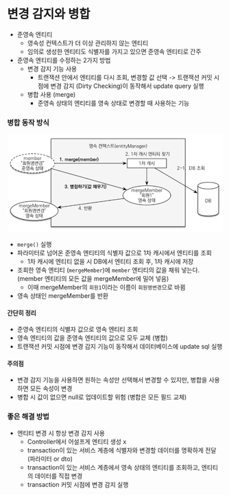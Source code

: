 # 변경 감지와 병합

- 준영속 엔티티
    - 영속성 컨텍스트가 더 이상 관리하지 않는 엔티티
    - 임의로 생성한 엔티티도 식별자를 가지고 있으면 준영속 엔티티로 간주
- 준영속 엔티티를 수정하는 2가지 방법 
  - 변경 감지 기능 사용
    - 트랜잭션 안에서 엔티티를 다시 조회, 변경할 값 선택 -> 트랜잭션 커밋 시점에 변경 감지 (Dirty Checking)이 동작해서 update query 실행
  - 병합 사용 (merge)
    - 준영속 상태의 엔티티를 영속 상태로 변경할 때 사용하는 기능

### 병합 동작 방식

![img.png](images/merge.png)

- ```merge()``` 실행
- 파라미터로 넘어온 준영속 엔티티의 식별자 값으로 1차 캐시에서 엔티티를 조회
  - 1차 캐시에 엔티티 없을 시 DB에서 엔티티 조회 후, 1차 캐시에 저장
- 조회한 영속 엔티티 (```mergeMember```)에 ```member``` 엔티티의 값을 채워 넣는다. (member 엔티티의 모든 값을 mergeMember에 밀어 넣음)
  - 이때 mergeMember의 ```회원1```이라는 이름이 ```회원명변경```으로 바뀜
- 영속 상태인 mergeMember를 반환

#### 간단히 정리

- 준영속 엔티티의 식별자 값으로 영속 엔티티 조회
- 영속 엔티티의 값을 준영속 엔티티의 값으로 모두 교체 (병합)
- 트랜잭션 커밋 시점에 변경 감지 기능이 동작해서 데이터베이스에 update sql 실행

#### 주의점

- 변경 감지 기능을 사용하면 원하는 속성만 선택해서 변경할 수 있지만, 병합을 사용하면 모든 속성이 변경
- 병합 시 값이 없으면 null로 업데이트할 위험 (병합은 모든 필드 교체)

### 좋은 해결 방법

- 엔티티 변경 시 항상 변경 감지 사용
  - Controller에서 어설프게 엔티티 생성 x
  - transaction이 있는 서비스 계층에 식별자와 변경할 데이터를 명확하게 전달 (파라미터 or dto)
  - transaction이 있는 서비스 계층에서 영속 상태의 엔티티를 조회하고, 엔티티의 데이터를 직접 변경
  - transaction 커밋 시점에 변경 감지 실행
